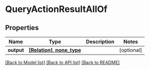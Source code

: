 # QueryActionResultAllOf

## Properties
Name | Type | Description | Notes
------------ | ------------- | ------------- | -------------
**output** | [**[Relation], none_type**](Relation.md) |  | [optional] 

[[Back to Model list]](../README.md#documentation-for-models) [[Back to API list]](../README.md#documentation-for-api-endpoints) [[Back to README]](../README.md)


